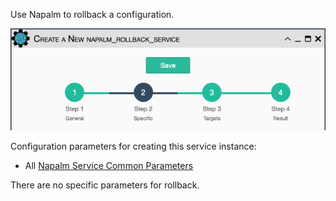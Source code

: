 Use Napalm to rollback a configuration.

![Napalm Rollback Service](../../_static/automation/builtin_service_types/napalm_rollback.png)

Configuration parameters for creating this service instance:

- All [Napalm Service Common Parameters](napalm_common.md) 

There are no specific parameters for rollback.
